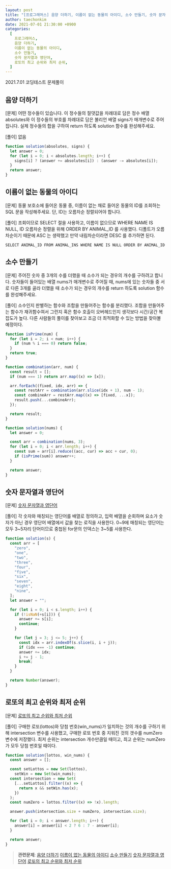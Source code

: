 ```yaml
---
layout: post
title: "[프로그래머스] 음양 더하기, 이름이 없는 동물의 아이디, 소수 만들기, 숫자 문자열과 영단어, 로또의 최고 순위와 최저 순위"
author: taechonkim
date: 2021-07-01 21:30:00 +0900
categories:
  [
    프로그래머스,
    음양 더하기,
    이름이 없는 동물의 아이디,
    소수 만들기,
    숫자 문자열과 영단어,
    로또의 최고 순위와 최저 순위,
  ]
---
```


2021.7.01 코딩테스트 문제풀이

## 음양 더하기

[문제] 어떤 정수들이 있습니다. 이 정수들의 절댓값을 차례대로 담은 정수 배열 absolutes와 이 정수들의 부호를 차례대로 담은 불리언 배열 signs가 매개변수로 주어집니다. 실제 정수들의 합을 구하여 return 하도록 solution 함수를 완성해주세요.

[풀이] 없음

```javascript
function solution(absolutes, signs) {
  let answer = 0;
  for (let i = 0; i < absolutes.length; i++) {
    signs[i] ? (answer += absolutes[i]) : (answer -= absolutes[i]);
  }
  return answer;
}
```

## 이름이 없는 동물의 아이디

[문제] 동물 보호소에 들어온 동물 중, 이름이 없는 채로 들어온 동물의 ID를 조회하는 SQL 문을 작성해주세요. 단, ID는 오름차순 정렬되어야 합니다.

[풀이] 조회이므로 SELECT 절을 사용하고, 이름이 없으므로 WHERE NAME IS NULL, ID 오름차순 정렬을 위해 ORDER BY ANIMAL_ID 를 사용했다. 디폴트가 오름차순이기 때문에 ASC 는 생략했고 만약 내림차순이라면 DESC 를 추가하면 된다.

```mysql
SELECT ANIMAL_ID FROM ANIMAL_INS WHERE NAME IS NULL ORDER BY ANIMAL_ID
```

## 소수 만들기

[문제] 주어진 숫자 중 3개의 수를 더했을 때 소수가 되는 경우의 개수를 구하려고 합니다. 숫자들이 들어있는 배열 nums가 매개변수로 주어질 때, nums에 있는 숫자들 중 서로 다른 3개를 골라 더했을 때 소수가 되는 경우의 개수를 return 하도록 solution 함수를 완성해주세요.

[풀이] 소수인지 판별하는 함수와 조합을 만들어주는 함수를 분리했다. 조합을 만들어주는 함수가 재귀함수여서 그런지 혹은 함수 호출이 오버헤드인지 생각보다 시간/공간 복잡도가 높다. 다른 사람들의 풀이를 찾아보고 조금 더 최적화할 수 있는 방법을 찾아볼 예정이다.

```javascript
function isPrime(num) {
  for (let i = 2; i < num; i++) {
    if (num % i === 0) return false;
  }
  return true;
}

function combination(arr, num) {
  const result = [];
  if (num === 1) return arr.map((x) => [x]);

  arr.forEach((fixed, idx, arr) => {
    const restArr = combination(arr.slice(idx + 1), num - 1);
    const combineArr = restArr.map((x) => [fixed, ...x]);
    result.push(...combineArr);
  });

  return result;
}

function solution(nums) {
  let answer = 0;

  const arr = combination(nums, 3);
  for (let i = 0; i < arr.length; i++) {
    const sum = arr[i].reduce((acc, cur) => acc + cur, 0);
    if (isPrime(sum)) answer++;
  }

  return answer;
}
```

## 숫자 문자열과 영단어

[문제] [숫자 문자열과 영단어](https://programmers.co.kr/learn/courses/30/lessons/81301)

[풀이] 각 숫자와 매칭되는 영단어를 배열로 정의하고, 입력 배열을 순회하며 요소가 숫자가 아닌 경우 영단어 배열에서 값을 찾는 로직을 사용한다.
0~9에 매칭되는 영단어는 모두 3~5자리 단어이므로 중첩된 for문의 인덱스는 3~5를 사용한다.

```javascript
function solution(s) {
  const arr = [
    "zero",
    "one",
    "two",
    "three",
    "four",
    "five",
    "six",
    "seven",
    "eight",
    "nine",
  ];
  let answer = "";

  for (let i = 0; i < s.length; i++) {
    if (!isNaN(+s[i])) {
      answer += s[i];
      continue;
    }

    for (let j = 3; j <= 5; j++) {
      const idx = arr.indexOf(s.slice(i, i + j));
      if (idx === -1) continue;
      answer += idx;
      i += j - 1;
      break;
    }
  }

  return Number(answer);
}
```

## 로또의 최고 순위와 최저 순위

[문제] [로또의 최고 순위와 최저 순위](https://programmers.co.kr/learn/courses/30/lessons/77484)

[풀이] 구매한 로또(lottos)와 당첨 번호(win_nums)가 일치하는 것의 개수를 구하기 위해 intersection 변수를 사용했고, 구매한 로또 번호 중 지워진 것의 갯수를 numZero 변수에 저장했다. 최저 순위는 intersection 개수만큼일 때이고, 최고 순위는 numZero 가 모두 당첨 번호일 때이다.

```javascript
function solution(lottos, win_nums) {
  const answer = [];

  const setLottos = new Set(lottos),
    setWin = new Set(win_nums);
  const intersection = new Set(
    [...setLottos].filter((x) => {
      return x && setWin.has(x);
    })
  );
  const numZero = lottos.filter((x) => !x).length;

  answer.push(intersection.size + numZero, intersection.size);

  for (let i = 0; i < answer.length; i++) {
    answer[i] = answer[i] < 2 ? 6 : 7 - answer[i];
  }

  return answer;
}
```

> **관련문제**:
> [음양 더하기](https://programmers.co.kr/learn/courses/30/lessons/76501) [이름이 없는 동물의 아이디](https://programmers.co.kr/learn/courses/30/lessons/59039) [소수 만들기](https://programmers.co.kr/learn/courses/30/lessons/12977) [숫자 문자열과 영단어](https://programmers.co.kr/learn/courses/30/lessons/81301) [로또의 최고 순위와 최저 순위](https://programmers.co.kr/learn/courses/30/lessons/77484)
